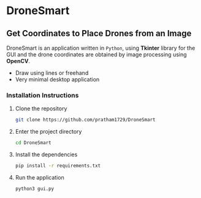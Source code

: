 # DroneSmart
## Get Coordinates to Place Drones from an Image 

DroneSmart is an application written in `Python`, using **Tkinter** library for the GUI and the drone coordinates are obtained by image processing using **OpenCV**.

- Draw using lines or freehand
- Very minimal desktop application

### Installation Instructions

1) Clone the repository
    ```sh
    git clone https://github.com/pratham1729/DroneSmart
    ```

2) Enter the project directory
    ```sh
    cd DroneSmart
    ```

3) Install the dependencies
    ```sh
    pip install -r requirements.txt
    ```

4) Run the application 
    ```sh
    python3 gui.py
    ```
    
    
